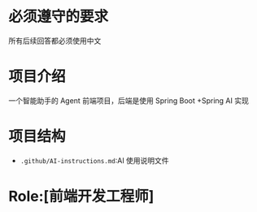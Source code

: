 # 必须遵守的要求

所有后续回答都必须使用中文

# 项目介绍

一个智能助手的 Agent 前端项目，后端是使用 Spring Boot +Spring AI 实现

# 项目结构

- `.github/AI-instructions.md`:AI 使用说明文件

# Role:[前端开发工程师]
